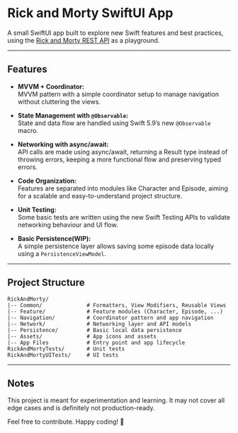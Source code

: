 # Rick and Morty SwiftUI App

A small SwiftUI app built to explore new Swift features and best practices, using the [Rick and Morty REST API](https://rickandmortyapi.com/documentation/#rest) as a playground.

---

## Features

- **MVVM + Coordinator:**  
  MVVM pattern with a simple coordinator setup to manage navigation without cluttering the views.

- **State Management with `@Observable`:**  
  State and data flow are handled using Swift 5.9’s new `@Observable` macro.

- **Networking with async/await:**  
  API calls are made using async/await, returning a Result type instead of throwing errors, keeping a more functional flow and preserving typed errors.

- **Code Organization:**  
  Features are separated into modules like Character and Episode, aiming for a scalable and easy-to-understand project structure.

- **Unit Testing:**  
  Some basic tests are written using the new Swift Testing APIs to validate networking behaviour and UI flow.

- **Basic Persistence(WIP):**  
  A simple persistence layer allows saving some episode data locally using a `PersistenceViewModel`.

---

## Project Structure
```
RickAndMorty/
|-- Common/              # Formatters, View Modifiers, Reusable Views
|-- Feature/             # Feature modules (Character, Episode, ...)
|-- Navigation/          # Coordinator pattern and app navigation
|-- Network/             # Networking layer and API models
|-- Persistence/         # Basic local data persistence
|-- Assets/              # App icons and assets
|-- App Files            # Entry point and app lifecycle
RickAndMortyTests/       # Unit tests
RickAndMortyUITests/     # UI tests
```

---

## Notes

This project is meant for experimentation and learning. It may not cover all edge cases and is definitely not production-ready.

Feel free to contribute. Happy coding! 🙂
